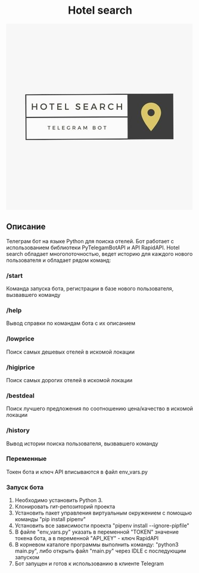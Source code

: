 <h1 align="center">Hotel search</h1>

![](README_img/search.jpg)


## Описание
Телеграм бот на языке Python для поиска отелей. Бот работает с использованием библиотеки PyTelegamBotAPI и API RapidAPI.
Hotel search обладает многопоточностью, ведет историю для каждого нового пользователя и обладает рядом команд:


### /start
Команда запуска бота, регистрации в базе нового пользователя, вызвавшего команду
### /help
Вывод справки по командам бота с их описанием
### /lowprice
Поиск самых дешевых отелей в искомой локации
### /higiprice
Поиск самых дорогих отелей в искомой локации
### /bestdeal
Поиск лучшего предложения по соотношению цена/качество в искомой локации
### /history
Вывод истории поиска пользователя, вызвавшего команду

### Переменные
Токен бота и ключ API вписываются в файл env_vars.py

### Запуск бота
1. Необходимо установить Python 3.
2. Клонировать гит-репозиторий проекта
3. Установить пакет управления виртуальным окружением с помощью команды "pip install pipenv"
4. Установить все зависимости проекта "pipenv install --ignore-pipfile"
5. В файле "env_vars.py" указать в переменной "TOKEN" значение токена бота, а в переменной "API_KEY" - ключ RapidAPI
6. В корневом каталоге программы выполнить команду: "python3 main.py", либо открыть файл "main.py" через IDLE с последующим
запуском
7. Бот запущен и готов к использованию в клиенте Telegram

